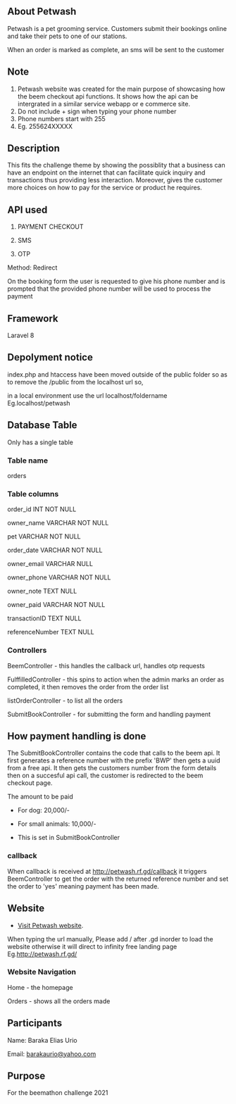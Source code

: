 

## About Petwash

Petwash is a pet grooming service. Customers submit their bookings online and take their pets to one of our stations.

When an order is marked as complete, an sms will be sent to the customer

## Note

1. Petwash website was created for the main purpose of showcasing how the beem checkout api functions. It shows how the api can be intergrated in a similar service webapp or e commerce site.
2. Do not include + sign when typing your phone number 
3. Phone numbers start with 255
4. Eg. 255624XXXXX


## Description
This fits the challenge theme by showing the possiblity that a business can have an endpoint on the internet that can facilitate quick inquiry and transactions thus providing less interaction. Moreover, gives the customer more choices on how to pay for the service or product he requires.


## API used

1. PAYMENT CHECKOUT

2. SMS 

3. OTP

Method: Redirect

On the booking form the user is requested to give his phone number and is prompted that the provided phone number will be used to process the payment

## Framework
Laravel 8

## Depolyment notice

index.php and htaccess have been moved outside of the public folder so as to remove the /public from the localhost url so,

in a local environment use the url localhost/foldername Eg.localhost/petwash

## Database Table

Only has a single table

### Table name

orders

### Table columns

order_id  INT   NOT NULL

owner_name      VARCHAR   NOT NULL

pet      VARCHAR     NOT NULL

order_date       VARCHAR    NOT NULL

owner_email     VARCHAR NULL

owner_phone      VARCHAR     NOT NULL

owner_note      TEXT        NULL

owner_paid      VARCHAR     NOT NULL

transactionID       TEXT        NULL

referenceNumber     TEXT        NULL

### Controllers
BeemController - this handles the callback url, handles otp requests 

FulffilledController - this spins to action when the admin marks an order as completed, it then removes the order from the order list

listOrderController - to list all the orders

SubmitBookController - for submitting the form and handling payment

## How payment handling is done
The SubmitBookController contains the code that calls to the beem api. It first generates a reference number with the prefix 'BWP' then gets a uuid from a free api. It then gets the customers number from the form details then on a succesful api call, the customer is redirected to the beem checkout page.

The amount to be paid

- For dog: 20,000/-

- For small animals: 10,000/-

- This is set in SubmitBookController




### callback
When callback is received at http://petwash.rf.gd/callback it triggers BeemController to get the order with  the returned reference number and set the order to 'yes' meaning payment has been made.

## Website
- [Visit Petwash website](http://petwash.rf.gd/).

When typing the url manually, Please add / after .gd inorder to load the website otherwise it will direct to infinity free landing page Eg.http://petwash.rf.gd/


### Website Navigation
Home  - the homepage

Orders  - shows all the orders made

## Participants

Name: Baraka Elias Urio

Email: barakaurio@yahoo.com



## Purpose
For the beemathon challenge 2021
